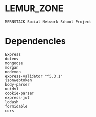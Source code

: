 # LEMUR_ZONE
    MERNSTACK Social Network School Project

# Dependencies
    Express
    dotenv
    mongoose
    morgan
    nodemon
    express-validator "^5.3.1"
    jsonwebtoken
    body-parser
    uuidv1
    cookie-parser
    express-jwt
    lodash
    formidable
    cors
